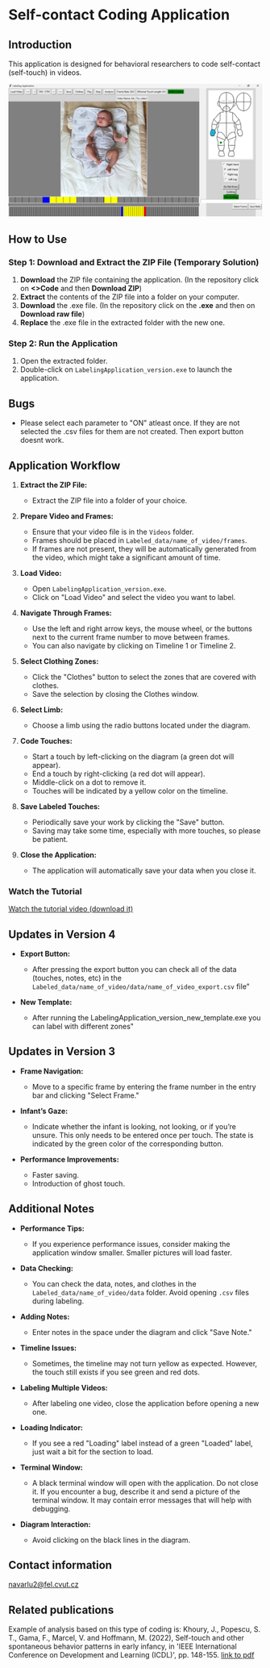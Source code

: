 # Self-contact Coding Application

## Introduction

This application is designed for behavioral researchers to code self-contact (self-touch) in videos.


![Showcase](readme_images/showcase.png)
## How to Use

### Step 1: Download and Extract the ZIP File (Temporary Solution)

1. **Download** the ZIP file containing the application. (In the repository click on **<>Code** and then **Download ZIP**)
2. **Extract** the contents of the ZIP file into a folder on your computer.
3. **Download** the .exe file. (In the repository click on the **.exe** and then on **Download raw file**)
4. **Replace** the .exe file in the extracted folder with the new one.

### Step 2: Run the Application

1. Open the extracted folder.
2. Double-click on `LabelingApplication_version.exe` to launch the application.

## Bugs

  - Please select each parameter to "ON" atleast once. If they are not selected the .csv files for them are not created. Then export button doesnt work.


## Application Workflow

1. **Extract the ZIP File:**
   - Extract the ZIP file into a folder of your choice.

2. **Prepare Video and Frames:**
   - Ensure that your video file is in the `Videos` folder.
   - Frames should be placed in `Labeled_data/name_of_video/frames`.
   - If frames are not present, they will be automatically generated from the video, which might take a significant amount of time.

3. **Load Video:**
   - Open `LabelingApplication_version.exe`.
   - Click on "Load Video" and select the video you want to label.

4. **Navigate Through Frames:**
   - Use the left and right arrow keys, the mouse wheel, or the buttons next to the current frame number to move between frames.
   - You can also navigate by clicking on Timeline 1 or Timeline 2.

5. **Select Clothing Zones:**
   - Click the "Clothes" button to select the zones that are covered with clothes.
   - Save the selection by closing the Clothes window.

6. **Select Limb:**
   - Choose a limb using the radio buttons located under the diagram.

7. **Code Touches:**
   - Start a touch by left-clicking on the diagram (a green dot will appear).
   - End a touch by right-clicking (a red dot will appear).
   - Middle-click on a dot to remove it.
   - Touches will be indicated by a yellow color on the timeline.

8. **Save Labeled Touches:**
   - Periodically save your work by clicking the "Save" button.
   - Saving may take some time, especially with more touches, so please be patient.

9. **Close the Application:**
   - The application will automatically save your data when you close it.
### Watch the Tutorial
[Watch the tutorial video (download it)](./assets/tutorial.mp4)


## Updates in Version 4

- **Export Button:**
  - After pressing the export button you can check all of the data (touches, notes, etc) in the `Labeled_data/name_of_video/data/name_of_video_export.csv` file"

- **New Template:**
  - After running the LabelingApplication_version_new_template.exe you can label with different zones"
  

## Updates in Version 3

- **Frame Navigation:**
  - Move to a specific frame by entering the frame number in the entry bar and clicking "Select Frame."

- **Infant’s Gaze:**
  - Indicate whether the infant is looking, not looking, or if you’re unsure. This only needs to be entered once per touch. The state is indicated by the green color of the corresponding button.

- **Performance Improvements:**
  - Faster saving.
  - Introduction of ghost touch.

## Additional Notes

- **Performance Tips:**
  - If you experience performance issues, consider making the application window smaller. Smaller pictures will load faster.

- **Data Checking:**
  - You can check the data, notes, and clothes in the `Labeled_data/name_of_video/data` folder. Avoid opening `.csv` files during labeling.

- **Adding Notes:**
  - Enter notes in the space under the diagram and click "Save Note."

- **Timeline Issues:**
  - Sometimes, the timeline may not turn yellow as expected. However, the touch still exists if you see green and red dots.

- **Labeling Multiple Videos:**
  - After labeling one video, close the application before opening a new one.

- **Loading Indicator:**
  - If you see a red "Loading" label instead of a green "Loaded" label, just wait a bit for the section to load.

- **Terminal Window:**
  - A black terminal window will open with the application. Do not close it. If you encounter a bug, describe it and send a picture of the terminal window. It may contain error messages that will help with debugging.

- **Diagram Interaction:**
  - Avoid clicking on the black lines in the diagram.
## Contact information
navarlu2@fel.cvut.cz
  ## Related publications
  Example of analysis based on this type of coding is:
  Khoury, J., Popescu, S. T., Gama, F., Marcel, V. and Hoffmann, M. (2022), Self-touch and other spontaneous behavior patterns in early infancy, in 'IEEE International Conference on Development and Learning (ICDL)', pp. 148-155. [link to pdf](https://drive.google.com/file/d/1iVgMr-8eJFPH8jU31ksDNmv4xWY_4s5q/view?usp=sharing)
  
